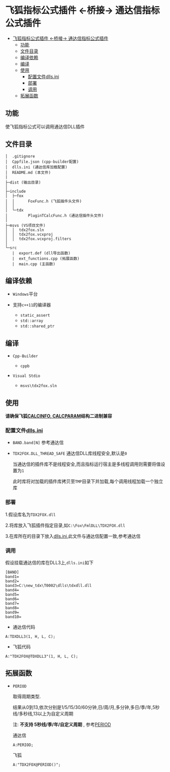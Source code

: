 # 飞狐指标公式插件 <-桥接-> 通达信指标公式插件

- [飞狐指标公式插件 <-桥接-> 通达信指标公式插件](#%e9%a3%9e%e7%8b%90%e6%8c%87%e6%a0%87%e5%85%ac%e5%bc%8f%e6%8f%92%e4%bb%b6--%e6%a1%a5%e6%8e%a5--%e9%80%9a%e8%be%be%e4%bf%a1%e6%8c%87%e6%a0%87%e5%85%ac%e5%bc%8f%e6%8f%92%e4%bb%b6)
  - [功能](#%e5%8a%9f%e8%83%bd)
  - [文件目录](#%e6%96%87%e4%bb%b6%e7%9b%ae%e5%bd%95)
  - [编译依赖](#%e7%bc%96%e8%af%91%e4%be%9d%e8%b5%96)
  - [编译](#%e7%bc%96%e8%af%91)
  - [使用](#%e4%bd%bf%e7%94%a8)
    - [配置文件dlls.ini](#%e9%85%8d%e7%bd%ae%e6%96%87%e4%bb%b6dllsini)
    - [部署](#%e9%83%a8%e7%bd%b2)
    - [调用](#%e8%b0%83%e7%94%a8)
  - [拓展函数](#%e6%8b%93%e5%b1%95%e5%87%bd%e6%95%b0)

## 功能

使飞狐指标公式可以调用通达信DLL插件

## 文件目录

```
│  .gitignore
│  Cppfile.json (cpp-builder配置)
│  dlls.ini (通达信库加载配置)
│  README.md (本文件)
|
├─dist (输出目录)
│
├─include
│  ├─fox
│  │      FoxFunc.h (飞狐插件头文件)
│  │
│  └─tdx
│         PluginTCalcFunc.h (通达信插件头文件)
│
├─msvs (VS项目文件)
│  │  tdx2fox.sln
│  │  tdx2fox.vcxproj
│  │  tdx2fox.vcxproj.filters
│
└─src
   |  export.def (dll导出函数)
   |  ext_functions.cpp (拓展函数)
   |  main.cpp (主函数)
```

## 编译依赖

* `Windows`平台
* 支持`c++11`的编译器

  * `static_assert`
  * `std::array`
  * `std::shared_ptr`

## 编译

* `Cpp-Builder`
  * `cppb`

* `Visual Stdio`
  * `msvs\tdx2fox.sln`

## 使用

**请确保飞狐[CALCINFO, CALCPARAM](include/fox/FoxFunc.h)结构二进制兼容**

### 配置文件[dlls.ini](./dlls.ini)

* `BAND.band[N]` 参考通达信

* `TDX2FOX.DLL_THREAD_SAFE` 通达信DLL库线程安全,默认是`0`

  当通达信的插件库不是线程安全,而且指标运行宿主是多线程调用则需要将值设置为`1`

  此时库将对加载的插件库拷贝至`TMP`目录下并加载,每个调用线程加载一个独立库

### 部署

1.假设库名为`TDX2FOX.dll`

2.将库放入飞狐插件指定目录,如`C:\Fox\FmlDLL\TDX2FOX.dll`

3.在库所在的目录下放入[dlls.ini](./dlls.ini),此文件与通达信配置一致,参考通达信

### 调用

假设挂载通达信的库在DLL3上,`dlls.ini`如下
```
[BAND]
band1=
band2=
band3=C:\new_tdx\T0002\dlls\tdxdll.dll
band4=
band5=
band6=
band7=
band8=
band9=
band10=
```

* 通达信代码
```
A:TDXDLL3(1, H, L, C);
```

* 飞狐代码
```
A:"TDX2FOX@TDXDLL3"(1, H, L, C);
```

## 拓展函数

* `PERIOD`

  取得周期类型.

  结果从0到13,依次分别是1/5/15/30/60分钟,日/周/月,多分钟,多日/季/年,5秒线/多秒线,13以上为自定义周期

  注: **不支持 5秒线/季/年/自定义周期** , 参考[PERIOD](src/ext_functions.cpp)

  通达信
  ```
  A:PERIOD;
  ```

  飞狐
  ```
  A:"TDX2FOX@PERIOD()";
  ```
